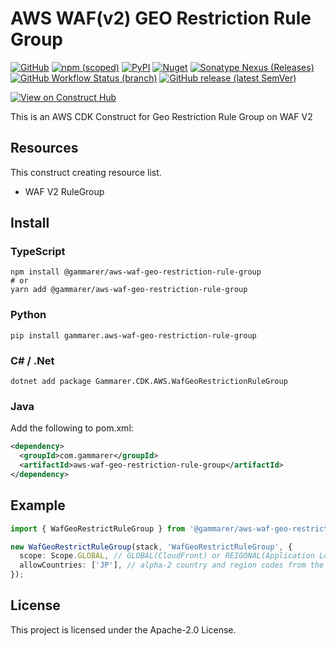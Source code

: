 # AWS WAF(v2) GEO Restriction Rule Group

[![GitHub](https://img.shields.io/github/license/gammarer/aws-waf-geo-restriction-rule-group?style=flat-square)](https://github.com/gammarer/aws-waf-geo-restriction-rule-group/blob/main/LICENSE)
[![npm (scoped)](https://img.shields.io/npm/v/@gammarer/aws-waf-geo-restriction-rule-group?style=flat-square)](https://www.npmjs.com/package/@gammarer/aws-waf-geo-restriction-rule-group)
[![PyPI](https://img.shields.io/pypi/v/gammarer.aws-waf-geo-restriction-rule-group?style=flat-square)](https://pypi.org/project/gammarer.aws-waf-geo-restriction-rule-group/)
[![Nuget](https://img.shields.io/nuget/v/Gammarer.CDK.AWS.WafGeoRestrictionRuleGroup?style=flat-square)](https://www.nuget.org/packages/Gammarer.CDK.AWS.WafGeoRestrictionRuleGroup/)
[![Sonatype Nexus (Releases)](https://img.shields.io/nexus/r/com.gammarer/aws-waf-geo-restriction-rule-group?server=https%3A%2F%2Fs01.oss.sonatype.org%2F&style=flat-square)](https://s01.oss.sonatype.org/content/repositories/releases/com/gammarer/aws-waf-geo-restriction-rule-group/)
[![GitHub Workflow Status (branch)](https://img.shields.io/github/actions/workflow/status/gammarer/aws-waf-geo-restriction-rule-group/release.yml?branch=main&label=release&style=flat-square)](https://github.com/gammarer/aws-waf-geo-restriction-rule-group/actions/workflows/release.yml)
[![GitHub release (latest SemVer)](https://img.shields.io/github/v/release/gammarer/aws-waf-geo-restriction-rule-group?sort=semver&style=flat-square)](https://github.com/gammarer/aws-waf-geo-restriction-rule-group/releases)

[![View on Construct Hub](https://constructs.dev/badge?package=@gammarer/aws-waf-geo-restriction-rule-group)](https://constructs.dev/packages/@gammarer/aws-waf-geo-restriction-rule-group)

This is an AWS CDK Construct for Geo Restriction Rule Group on WAF V2

## Resources

This construct creating resource list.

- WAF V2 RuleGroup

## Install

### TypeScript

```shell
npm install @gammarer/aws-waf-geo-restriction-rule-group
# or
yarn add @gammarer/aws-waf-geo-restriction-rule-group
```

### Python

```shell
pip install gammarer.aws-waf-geo-restriction-rule-group
```

### C# / .Net

```shell
dotnet add package Gammarer.CDK.AWS.WafGeoRestrictionRuleGroup
```

### Java

Add the following to pom.xml:

```xml
<dependency>
  <groupId>com.gammarer</groupId>
  <artifactId>aws-waf-geo-restriction-rule-group</artifactId>
</dependency>
```

## Example

```typescript
import { WafGeoRestrictRuleGroup } from '@gammarer/aws-waf-geo-restriction-rule-group';

new WafGeoRestrictRuleGroup(stack, 'WafGeoRestrictRuleGroup', {
  scope: Scope.GLOBAL, // GLOBAL(CloudFront) or REIGONAL(Application Load Balancer (ALB), Amazon API Gateway REST API, an AWS AppSync GraphQL API, or an Amazon Cognito user pool)
  allowCountries: ['JP'], // alpha-2 country and region codes from the International Organization for Standardization (ISO) 3166 standard
});

```

## License

This project is licensed under the Apache-2.0 License.
